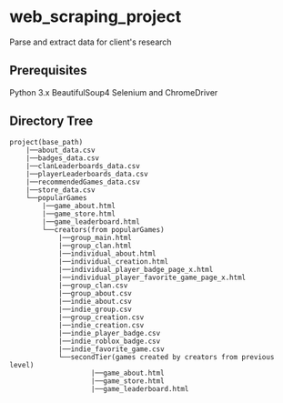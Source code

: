 # web_scraping_project
Parse and extract data for client's research
## Prerequisites
Python 3.x
BeautifulSoup4
Selenium and ChromeDriver
## Directory Tree
```
project(base_path)
	|──about_data.csv
	|──badges_data.csv
	|──clanLeaderboards_data.csv
	|──playerLeaderboards_data.csv
	|──recommendedGames_data.csv
	|──store_data.csv
	└──popularGames
		|──game_about.html
		|──game_store.html
		|──game_leaderboard.html
		└──creators(from popularGames)
			|──group_main.html
			|──group_clan.html
			|──individual_about.html
			|──individual_creation.html
			|──individual_player_badge_page_x.html
			|──individual_player_favorite_game_page_x.html
			|──group_clan.csv
			|──group_about.csv
			|──indie_about.csv
			|──indie_group.csv
			|──group_creation.csv
			|──indie_creation.csv
			|──indie_player_badge.csv
			|──indie_roblox_badge.csv
			|──indie_favorite_game.csv
			└──secondTier(games created by creators from previous level)
					|──game_about.html
					|──game_store.html
					|──game_leaderboard.html
```
